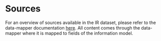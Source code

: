 
# Sources

For an overview of sources available in the IR dataset, please refer to the data-mapper documentation [here](https://backstage.meltwater.io/docs/default/component/data-mapper/source-mappings).
All content comes through the data-mapper where it is mapped to fields of the information model.